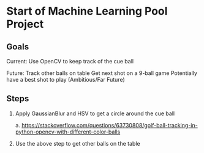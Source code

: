 # Start of Machine Learning Pool Project

## Goals

Current: 
    Use OpenCV to keep track of the cue ball

Future:
    Track other balls on table
    Get next shot on a 9-ball game
    Potentially have a best shot to play (Ambitious/Far Future)

## Steps 

1. Apply GaussianBlur and HSV to get a circle around the cue ball

    a. https://stackoverflow.com/questions/63730808/golf-ball-tracking-in-python-opencv-with-different-color-balls

2. Use the above step to get other balls on the table